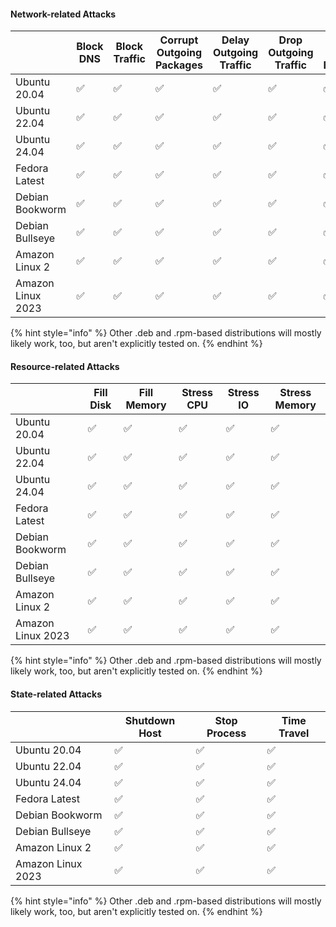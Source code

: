 #### Network-related Attacks

|                   | Block DNS | Block Traffic | Corrupt Outgoing Packages | Delay Outgoing Traffic | Drop Outgoing Traffic | Limit Outgoing Bandwidth |
|-------------------|-----------|---------------|---------------------------|------------------------|-----------------------|--------------------------|
| Ubuntu 20.04      | ✅         | ✅             | ✅                         | ✅                      | ✅                     | ✅                        |
| Ubuntu 22.04      | ✅         | ✅             | ✅                         | ✅                      | ✅                     | ✅                        |
| Ubuntu 24.04      | ✅         | ✅             | ✅                         | ✅                      | ✅                     | ✅                        |
| Fedora Latest     | ✅         | ✅             | ✅                         | ✅                      | ✅                     | ✅                        |
| Debian Bookworm   | ✅         | ✅             | ✅                         | ✅                      | ✅                     | ✅                        |
| Debian Bullseye   | ✅         | ✅             | ✅                         | ✅                      | ✅                     | ✅                        |
| Amazon Linux 2    | ✅         | ✅             | ✅                         | ✅                      | ✅                     | ✅                        |
| Amazon Linux 2023 | ✅         | ✅             | ✅                         | ✅                      | ✅                     | ✅                        |

{% hint style="info" %}
Other .deb and .rpm-based distributions will mostly likely work, too, but aren't explicitly tested on.
{% endhint %}

#### Resource-related Attacks

|                   | Fill Disk | Fill Memory | Stress CPU | Stress IO | Stress Memory |
|-------------------|-----------|-------------|------------|-----------|---------------|
| Ubuntu 20.04      | ✅         | ✅           | ✅          | ✅         | ✅             |
| Ubuntu 22.04      | ✅         | ✅           | ✅          | ✅         | ✅             |
| Ubuntu 24.04      | ✅         | ✅           | ✅          | ✅         | ✅             |
| Fedora Latest     | ✅         | ✅           | ✅          | ✅         | ✅             |
| Debian Bookworm   | ✅         | ✅           | ✅          | ✅         | ✅             |
| Debian Bullseye   | ✅         | ✅           | ✅          | ✅         | ✅             |
| Amazon Linux 2    | ✅         | ✅           | ✅          | ✅         | ✅             |
| Amazon Linux 2023 | ✅         | ✅           | ✅          | ✅         | ✅             |

{% hint style="info" %}
Other .deb and .rpm-based distributions will mostly likely work, too, but aren't explicitly tested on.
{% endhint %}

#### State-related Attacks

|                   | Shutdown Host | Stop Process | Time Travel |
|-------------------|---------------|--------------|-------------|
| Ubuntu 20.04      | ✅             | ✅            | ✅           |
| Ubuntu 22.04      | ✅             | ✅            | ✅           |
| Ubuntu 24.04      | ✅             | ✅            | ✅           |
| Fedora Latest     | ✅             | ✅            | ✅           |
| Debian Bookworm   | ✅             | ✅            | ✅           |
| Debian Bullseye   | ✅             | ✅            | ✅           |
| Amazon Linux 2    | ✅             | ✅            | ✅           |
| Amazon Linux 2023 | ✅             | ✅            | ✅           |

{% hint style="info" %}
Other .deb and .rpm-based distributions will mostly likely work, too, but aren't explicitly tested on.
{% endhint %}